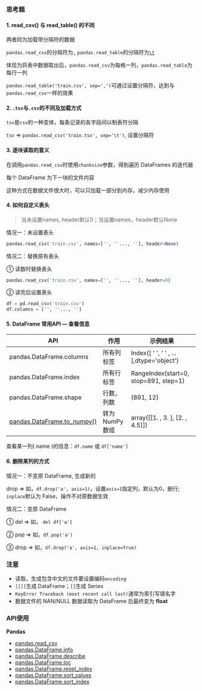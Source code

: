 ### 思考题

#### 1. read_csv() 与 read_table() 的不同

两者同为加载带分隔符的数据

`pandas.read_csv`的分隔符为[`,`](https://github.com/pandas-dev/pandas/blob/master/pandas/io/parsers.py#L543)    `pandas.read_table`的分隔符为[`\t`](https://github.com/pandas-dev/pandas/blob/master/pandas/io/parsers.py#L701)

体现为将表中数据取出后，`pandas.read_csv`为每格一列，`pandas.read_table`为每行一列

`pandas.read_table('train.csv', sep=',')`可通过设置分隔符，达到与`pandas.read_csv`一样的效果

#### 2. `.tsv`与`.csv`的不同及加载方式

`tsv`是`csv`的一种变体，每条记录的各字段间以制表符分隔

`tsv` => `pandas.read_csv('train.tsv', sep='\t')`, 设置分隔符

#### 3. 逐块读取的意义

在调用`pandas.read_csv`时使用`chunksize`参数，得到遍历 DataFrames 的迭代器

每个 DataFrame 为下一块的文件内容

这种方式在数据文件很大时，可以只加载一部分到内存，减少内存使用

#### 4. 如何自定义表头

> 当未设置names, header默认0；当设置names，header默认None

情况一：未设置表头

```python
pandas.read_csv('train.csv', names=['', ''..., ''], header=None)
```

情况二：替换原有表头

① 读数时替换表头

```python
pandas.read_csv('train.csv', names=['', ''..., ''], header=0)
```

② 读完后设置表头

```python
df = pd.read_csv('train.csv')
df.columns = ['', ''..., '']
```

#### 5. DataFrame 常用API — 查看信息

| API                                                          | 作用           | 示例结果                                 |
| ------------------------------------------------------------ | -------------- | ---------------------------------------- |
| pandas.DataFrame.columns                                     | 所有列标签     | Index([ ' ', ' ' , ... ],dtype='object') |
| pandas.DataFrame.index                                       | 所有行标签     | RangeIndex(start=0, stop=891, step=1)    |
| pandas.DataFrame.shape                                       | 行数，列数     | (891, 12)                                |
| [pandas.DataFrame.to_numpy()](https://pandas.pydata.org/pandas-docs/stable/reference/api/pandas.DataFrame.to_numpy.html#pandas.DataFrame.to_numpy) | 转为NumPy 数组 | array([[1. , 3. ], [2. , 4.5]])          |

查看某一列( name )的信息：`df.name` 或 `df['name']`

#### 6. 删除某列的方式

情况一：不变原 DataFrame, 生成新的

drop =>  如，`df.drop('a', axis=1)`，设置`axis=1`指定列，默认为0，删行; `inplace`默认为 False，操作不对原数据生效

情况二：变原 DataFrame

① del => 如， `del df['a']`

② pop => 如，`df.pop('a')`

③ drop =>  如，`df.drop('a', axis=1, inplace=True)`

### 注意

* 读取，生成包含中文的文件要设置编码`encoding`
* `[[]]`生成 DataFrame；`[]`生成 Series
* `KeyError Traceback (most recent call last)`通常为索引写错名字
* 数据文件的 NAN/NULL 数据读取为 DataFrame 后最终变为 **float**

### API使用

**Pandas**

* [pandas.read_csv](https://pandas.pydata.org/pandas-docs/stable/reference/api/pandas.read_csv.html)
* [pandas.DataFrame.info](https://pandas.pydata.org/pandas-docs/stable/reference/api/pandas.DataFrame.info.html)
* [pandas.DataFrame.describe](https://pandas.pydata.org/pandas-docs/stable/reference/api/pandas.DataFrame.describe.html)
* [pandas.DataFrame.loc](https://pandas.pydata.org/pandas-docs/stable/reference/api/pandas.DataFrame.loc.html)  
* [pandas.DataFrame.reset_index](https://pandas.pydata.org/pandas-docs/stable/reference/api/pandas.DataFrame.reset_index.html)
* [pandas.DataFrame.sort_values](https://pandas.pydata.org/pandas-docs/stable/reference/api/pandas.DataFrame.sort_values.html)
* [pandas.DataFrame.sort_index](https://pandas.pydata.org/pandas-docs/stable/reference/api/pandas.DataFrame.sort_index.html)